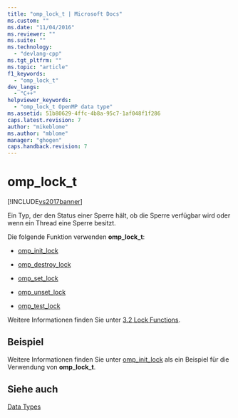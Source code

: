 ```yaml
---
title: "omp_lock_t | Microsoft Docs"
ms.custom: ""
ms.date: "11/04/2016"
ms.reviewer: ""
ms.suite: ""
ms.technology: 
  - "devlang-cpp"
ms.tgt_pltfrm: ""
ms.topic: "article"
f1_keywords: 
  - "omp_lock_t"
dev_langs: 
  - "C++"
helpviewer_keywords: 
  - "omp_lock_t OpenMP data type"
ms.assetid: 51b80629-4ffc-4b8a-95c7-1af048f1f286
caps.latest.revision: 7
author: "mikeblome"
ms.author: "mblome"
manager: "ghogen"
caps.handback.revision: 7
---
```

# omp_lock_t
[!INCLUDE[vs2017banner](../../../assembler/inline/includes/vs2017banner.md)]

Ein Typ, der den Status einer Sperre hält, ob die Sperre verfügbar wird oder wenn ein Thread eine Sperre besitzt.  
  
 Die folgende Funktion verwenden **omp\_lock\_t**:  
  
-   [omp\_init\_lock](../../../parallel/openmp/reference/omp-init-lock.md)  
  
-   [omp\_destroy\_lock](../../../parallel/openmp/reference/omp-destroy-lock.md)  
  
-   [omp\_set\_lock](../../../parallel/openmp/reference/omp-set-lock.md)  
  
-   [omp\_unset\_lock](../../../parallel/openmp/reference/omp-unset-lock.md)  
  
-   [omp\_test\_lock](../../../parallel/openmp/reference/omp-test-lock.md)  
  
 Weitere Informationen finden Sie unter [3.2 Lock Functions](../../../parallel/openmp/3-2-lock-functions.md).  
  
## Beispiel  
 Weitere Informationen finden Sie unter [omp\_init\_lock](../../../parallel/openmp/reference/omp-init-lock.md) als ein Beispiel für die Verwendung von **omp\_lock\_t**.  
  
## Siehe auch  
 [Data Types](../../../parallel/openmp/reference/openmp-data-types.md)